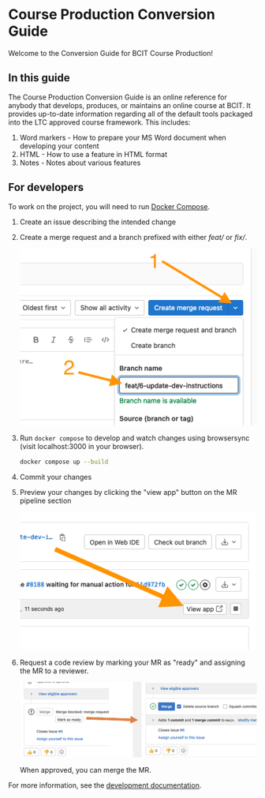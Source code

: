 # Course Production Conversion Guide

Welcome to the Conversion Guide for BCIT Course Production!

## In this guide

The Course Production Conversion Guide is an online reference for anybody that develops, produces, or maintains an online course at BCIT.  It provides up-to-date information regarding all of the default tools packaged into the LTC approved course framework.  This includes:

1. Word markers - How to prepare your MS Word document when developing your content
1. HTML - How to use a feature in HTML format
1. Notes - Notes about various features

## For developers

To work on the project, you will need to run [Docker Compose](https://docs.docker.com/get-docker/).

1. Create an issue describing the intended change
1. Create a merge request and a branch prefixed with either *feat/* or *fix/*.

    ![create-mr](./assets/create-mr.png)

1. Run `docker compose` to develop and watch changes using browsersync (visit localhost:3000 in your browser).

    ```bash
    docker compose up --build
    ```

1. Commit your changes
1. Preview your changes by clicking the "view app" button on the MR pipeline section

    ![view-app](./assets/view-app.png)

1. Request a code review by marking your MR as "ready" and assigning the MR to a reviewer.

    ![mark-ready](./assets/mark-ready.png)

    When approved, you can merge the MR.

For more information, see the [development documentation](https://stable.dev.ltc.bcit.ca/infrastructure-documentation/).
